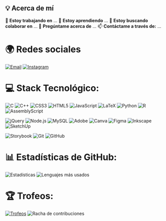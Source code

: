 ## 💡 Acerca de mí

🔭 **Estoy trabajando en** ...
🌱 **Estoy aprendiendo** ...
🤝 **Estoy buscando colaborar en** ...
💬 **Pregúntame acerca de** ...
📫 **Contáctame a través de:** ...

# 🌍 Redes sociales
[![Email](https://img.shields.io/badge/Email-D14836?style=flat&logo=gmail&logoColor=white)](mailto:hugocuevasr31@gmail.com)
[![Instagram](https://img.shields.io/badge/Instagram-E4405F?style=flat&logo=instagram&logoColor=white)](https://instagram.com/hugocuevas31)

# 💻 Stack Tecnológico:

![C](https://img.shields.io/badge/C-00599C?style=flat&logo=c&logoColor=white)
![C++](https://img.shields.io/badge/C++-00599C?style=flat&logo=c%2B%2B&logoColor=white)
![CSS3](https://img.shields.io/badge/CSS3-1572B6?style=flat&logo=css3&logoColor=white)
![HTML5](https://img.shields.io/badge/HTML5-E34F26?style=flat&logo=html5&logoColor=white)
![JavaScript](https://img.shields.io/badge/JavaScript-F7DF1E?style=flat&logo=javascript&logoColor=black)
![LaTeX](https://img.shields.io/badge/LaTeX-008080?style=flat&logo=latex&logoColor=white)
![Python](https://img.shields.io/badge/Python-3776AB?style=flat&logo=python&logoColor=white)
![R](https://img.shields.io/badge/R-276DC3?style=flat&logo=r&logoColor=white)
![AssemblyScript](https://img.shields.io/badge/AssemblyScript-000000?style=flat&logo=assemblyscript&logoColor=white)

![jQuery](https://img.shields.io/badge/jQuery-0769AD?style=flat&logo=jquery&logoColor=white)
![Node.js](https://img.shields.io/badge/Node.js-339933?style=flat&logo=nodedotjs&logoColor=white)
![MySQL](https://img.shields.io/badge/MySQL-4479A1?style=flat&logo=mysql&logoColor=white)
![Adobe](https://img.shields.io/badge/Adobe-FF0000?style=flat&logo=adobe&logoColor=white)
![Canva](https://img.shields.io/badge/Canva-00C4CC?style=flat&logo=canva&logoColor=white)
![Figma](https://img.shields.io/badge/Figma-F24E1E?style=flat&logo=figma&logoColor=white)
![Inkscape](https://img.shields.io/badge/Inkscape-000000?style=flat&logo=inkscape&logoColor=white)
![SketchUp](https://img.shields.io/badge/SketchUp-005F9E?style=flat&logo=sketchup&logoColor=white)

![Storybook](https://img.shields.io/badge/Storybook-FF4785?style=flat&logo=storybook&logoColor=white)
![Git](https://img.shields.io/badge/Git-F05032?style=flat&logo=git&logoColor=white)
![GitHub](https://img.shields.io/badge/GitHub-181717?style=flat&logo=github&logoColor=white)

# 📊 Estadísticas de GitHub:

![Estadísticas](https://github-readme-stats.vercel.app/api?username=hugocuevasr&show_icons=true&theme=radical)
![Lenguajes más usados](https://github-readme-stats.vercel.app/api/top-langs/?username=hugocuevasr&layout=compact&theme=radical)

# 🏆 Trofeos:

[![Trofeos](https://github-profile-trophy.vercel.app/?username=hugocuevasr&theme=radical&no-frame=true&margin-w=10)](https://github.com/ryo-ma/github-profile-trophy)
![Racha de contribuciones](https://github-readme-streak-stats.herokuapp.com/?user=hugocuevasr&theme=radical)


